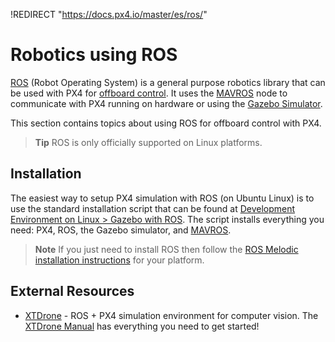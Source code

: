 !REDIRECT "https://docs.px4.io/master/es/ros/"

# Robotics using ROS

[ROS](http://www.ros.org/) (Robot Operating System) is a general purpose robotics library that can be used with PX4 for [offboard control](../ros/mavros_offboard.md). It uses the [MAVROS](../ros/mavros_installation.md) node to communicate with PX4 running on hardware or using the [Gazebo Simulator](../simulation/ros_interface.md).

This section contains topics about using ROS for offboard control with PX4.

> **Tip** ROS is only officially supported on Linux platforms.

## Installation

The easiest way to setup PX4 simulation with ROS (on Ubuntu Linux) is to use the standard installation script that can be found at [Development Environment on Linux > Gazebo with ROS](../setup/dev_env_linux_ubuntu.md#rosgazebo). The script installs everything you need: PX4, ROS, the Gazebo simulator, and [MAVROS](../ros/mavros_installation.md).

> **Note** If you just need to install ROS then follow the [ROS Melodic installation instructions](http://wiki.ros.org/melodic/Installation) for your platform.

## External Resources

- [XTDrone](https://github.com/robin-shaun/XTDrone/blob/master/README.en.md) - ROS + PX4 simulation environment for computer vision. The [XTDrone Manual](https://www.yuque.com/xtdrone/manual_en) has everything you need to get started!
